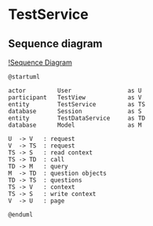 # TestService

## Sequence diagram

[!Sequence Diagram](img/test_service_seqdiag.svg)

```plantuml
@startuml

actor         User                as U
participant   TestView            as V
entity        TestService         as TS
database      Session             as S
entity        TestDataService     as TD
database      Model               as M

U  -> V   : request
V  -> TS  : request
TS -> S   : read context
TS -> TD  : call
TD -> M   : query
M  -> TD  : question objects
TD -> TS  : questions
TS -> V   : context
TS -> S   : write context
V  -> U   : page

@enduml
```